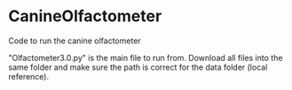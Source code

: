 # CanineOlfactometer
Code to run the canine olfactometer

"Olfactometer3.0.py" is the main file to run from. Download all files into the same folder and make sure the path is correct for the data folder (local reference). 


